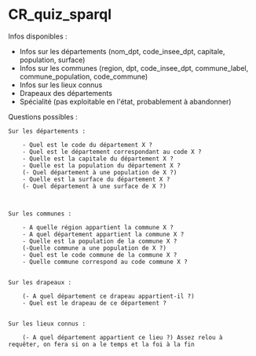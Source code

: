 # CR_quiz_sparql

Infos disponibles : 
- Infos sur les départements (nom_dpt, code_insee_dpt, capitale, population, surface)
- Infos sur les communes (region, dpt, code_insee_dpt, commune_label, commune_population, code_commune)
- Infos sur les lieux connus
- Drapeaux des départements
- Spécialité (pas exploitable en l'état, probablement à abandonner)



Questions possibles : 
    
    Sur les départements : 
        
        - Quel est le code du département X ? 
        - Quel est le département correspondant au code X ? 
        - Quelle est la capitale du département X ?
        - Quelle est la population du département X ?
        (- Quel département à une population de X ?)
        - Quelle est la surface du département X ?
        (- Quel département à une surface de X ?)
        
        
    
    Sur les communes : 
    
        - A quelle région appartient la commune X ?
        - A quel département appartient la commune X ?
        - Quelle est la population de la commune X ?
        (-Quelle commune a une population de X ?)
        - Quel est le code commune de la commune X ?
        - Quelle commune correspond au code commune X ?
    
    
    Sur les drapeaux : 
    
        (- A quel département ce drapeau appartient-il ?)
        - Quel est le drapeau de ce département ?
        
        
    Sur les lieux connus : 
    
        (- A quel département appartient ce lieu ?) Assez relou à requêter, on fera si on a le temps et la foi à la fin
    

